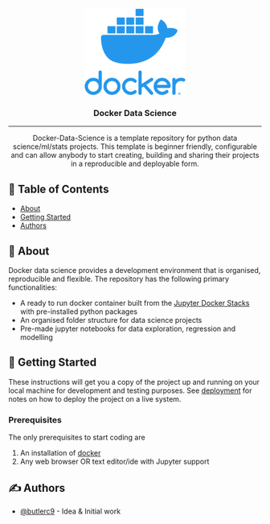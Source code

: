 <p align="center">
  <img src="https://github.com/butlerc9/Docker-Data-Science/blob/main/images/readme/vertical-logo-monochromatic.webp" width="200" title="hover text">
</p>

<h3 align="center">Docker Data Science</h3>



---

<p align="center"> Docker-Data-Science is a template repository for python data science/ml/stats projects. This template is beginner friendly, configurable and can allow anybody to start creating, building and sharing their projects in a reproducible and deployable form.</p>



## 📝 Table of Contents
- [About](#about)
- [Getting Started](#getting_started)
- [Authors](#authors)

## 🧐 About <a name = "about"></a>

Docker data science provides a development environment that is organised, reproducible and flexible. The repository has the following primary functionalities:
- A ready to run docker container built from the <a href = 'https://github.com/jupyter/docker-stacks/'>Jupyter Docker Stacks</a> with pre-installed python packages
- An organised folder structure for data science projects
- Pre-made jupyter notebooks for data exploration, regression and modelling

## 🏁 Getting Started <a name = "getting_started"></a>
These instructions will get you a copy of the project up and running on your local machine for development and testing purposes. See [deployment](#deployment) for notes on how to deploy the project on a live system.

### Prerequisites

The only prerequisites to start coding are

1. An installation of <a href = 'https://www.docker.com/'>docker</a>
2. Any web browser OR text editor/ide with Jupyter support

## ✍️ Authors <a name = "authors"></a>
- [@butlerc9](https://github.com/butlerc9) - Idea & Initial work
